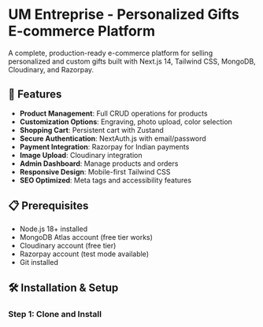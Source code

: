 # UM Entreprise - Personalized Gifts E-commerce Platform

A complete, production-ready e-commerce platform for selling personalized and custom gifts built with Next.js 14, Tailwind CSS, MongoDB, Cloudinary, and Razorpay.

## 🚀 Features

- **Product Management**: Full CRUD operations for products
- **Customization Options**: Engraving, photo upload, color selection
- **Shopping Cart**: Persistent cart with Zustand
- **Secure Authentication**: NextAuth.js with email/password
- **Payment Integration**: Razorpay for Indian payments
- **Image Upload**: Cloudinary integration
- **Admin Dashboard**: Manage products and orders
- **Responsive Design**: Mobile-first Tailwind CSS
- **SEO Optimized**: Meta tags and accessibility features

## 📋 Prerequisites

- Node.js 18+ installed
- MongoDB Atlas account (free tier works)
- Cloudinary account (free tier)
- Razorpay account (test mode available)
- Git installed

## 🛠️ Installation & Setup

### Step 1: Clone and Install

